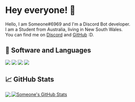 <!-- More info, tips and tricks for making GitHub Profile README can be found in my article at https://towardsdatascience.com/build-a-stunning-readme-for-your-github-profile-9b80434fe5d7 -->

# Hey everyone! 👋

Hello, I am Someone#6969 and I'm a Discord Bot developer.  
I am a Student from Australia, living in New South Wales.  
You can find me on [Discord](https://discord.com/users/679944178079367179) and [GitHub](https://github.com/someone-6969) :D.

## 🔧 Software and Languages
![](https://img.shields.io/badge/OS-Linux-informational?style=flat&logo=linux&logoColor=white&color=2bbc8a)
![](https://img.shields.io/badge/OS-Windows-informational?style=flat&logo=windows&logoColor=white&color=2bbc8a)
![](https://img.shields.io/badge/Editor-Visual_Studio_Code-informational?style=flat&logo=visual-studio-code&logoColor=white&color=2bbc8a)
![](https://img.shields.io/badge/Code_Language-Python-informational?style=flat&logo=python&logoColor=white&color=2bbc8a)

## &#x1f4c8; GitHub Stats

<a href="https://github.com/someone-6969/someone-6969">
  <img align="center" src="https://github-readme-stats.vercel.app/api/top-langs/?username=someone-6969&title_color=ffffff&text_color=c9cacc&icon_color=2bbc8a&bg_color=1d1f21" />
</a>
<a href="https://github.com/someone-6969/someone-6969">
  <img align="center" src="https://github-readme-stats.vercel.app/api?username=someone-6969&show_icons=true&count_private=true&title_color=ffffff&text_color=c9cacc&icon_color=2bbc8a&bg_color=1d1f21&line_height=34" alt="Someone's GitHub Stats" />
</a>

<!-- Resources -->
<!-- Icons: https://simpleicons.org/ -->
<!-- GitHub Stats: https://github.com/anuraghazra/github-readme-stats -->
<!-- Emojis: https://emojipedia.org/emoji/ -->
<!-- HTML Emojis: https://www.fileformat.info/index.htm -->
<!-- Shields: https://shields.io/ -->
<!-- Awesome GitHub Profile README: https://github.com/abhisheknaiidu/awesome-github-profile-readme -->
